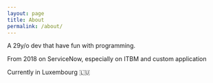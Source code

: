 ```yaml
---
layout: page
title: About
permalink: /about/
---
```


A 29y/o dev that have fun with programming.

From 2018 on ServiceNow, especially on ITBM and custom application

Currently in Luxembourg 🇱🇺